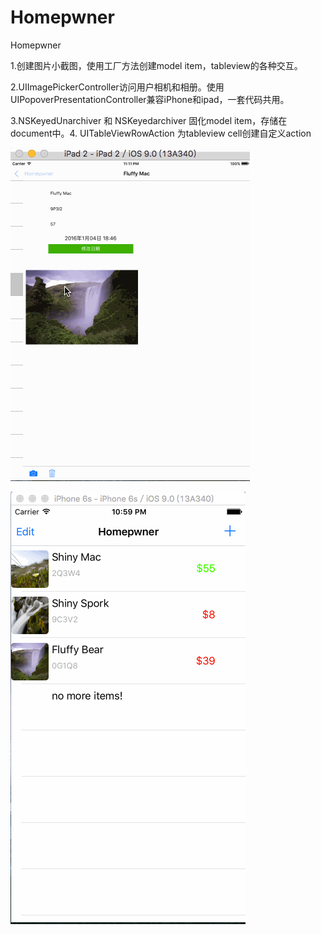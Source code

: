 # Homepwner
Homepwner

1.创建图片小截图，使用工厂方法创建model item，tableview的各种交互。

2.UIImagePickerController访问用户相机和相册。使用UIPopoverPresentationController兼容iPhone和ipad，一套代码共用。

3.NSKeyedUnarchiver 和 NSKeyedarchiver 固化model item，存储在document中。4. UITableViewRowAction 为tableview cell创建自定义action


![](https://github.com/sidetlw/Homepwner/blob/master/shot/shotipad.gif)


![](https://github.com/sidetlw/Homepwner/blob/master/shot/shotphone.gif)

